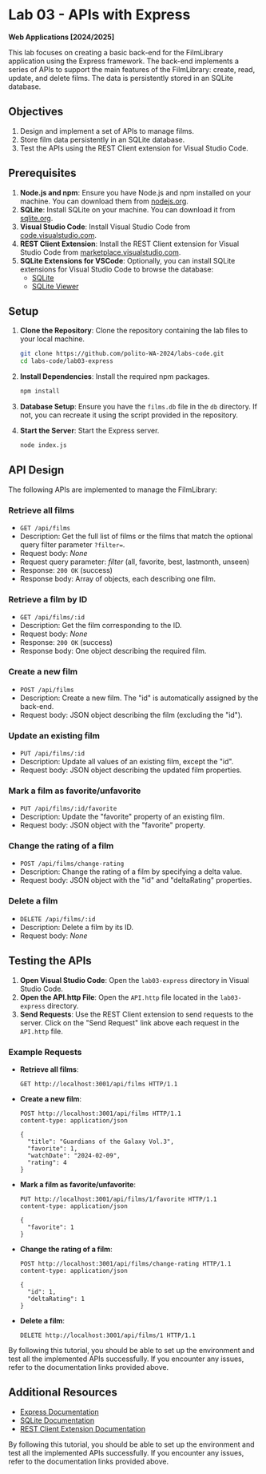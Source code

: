 # Lab 03 - APIs with Express

**Web Applications [2024/2025]**

This lab focuses on creating a basic back-end for the FilmLibrary application using the Express framework. The back-end implements a series of APIs to support the main features of the FilmLibrary: create, read, update, and delete films. The data is persistently stored in an SQLite database.

## Objectives

1. Design and implement a set of APIs to manage films.
2. Store film data persistently in an SQLite database.
3. Test the APIs using the REST Client extension for Visual Studio Code.

## Prerequisites

1. **Node.js and npm**: Ensure you have Node.js and npm installed on your machine. You can download them from [nodejs.org](https://nodejs.org/).
2. **SQLite**: Install SQLite on your machine. You can download it from [sqlite.org](https://www.sqlite.org/download.html).
3. **Visual Studio Code**: Install Visual Studio Code from [code.visualstudio.com](https://code.visualstudio.com/).
4. **REST Client Extension**: Install the REST Client extension for Visual Studio Code from [marketplace.visualstudio.com](https://marketplace.visualstudio.com/items?itemName=humao.rest-client).
5. **SQLite Extensions for VSCode**: Optionally, you can install SQLite extensions for Visual Studio Code to browse the database:
   - [SQLite](https://marketplace.visualstudio.com/items?itemName=alexcvzz.vscode-sqlite)
   - [SQLite Viewer](https://marketplace.visualstudio.com/items?itemName=qwtel.sqlite-viewer)

## Setup

1. **Clone the Repository**: Clone the repository containing the lab files to your local machine.

   ```sh
   git clone https://github.com/polito-WA-2024/labs-code.git
   cd labs-code/lab03-express
   ```

2. **Install Dependencies**: Install the required npm packages.

   ```sh
   npm install
   ```

3. **Database Setup**: Ensure you have the `films.db` file in the `db` directory. If not, you can recreate it using the script provided in the repository.

4. **Start the Server**: Start the Express server.

   ```sh
   node index.js
   ```

## API Design

The following APIs are implemented to manage the FilmLibrary:

### Retrieve all films

* `GET /api/films`
* Description: Get the full list of films or the films that match the optional query filter parameter `?filter=`.
* Request body: _None_
* Request query parameter: _filter_ (all, favorite, best, lastmonth, unseen)
* Response: `200 OK` (success)
* Response body: Array of objects, each describing one film.

### Retrieve a film by ID

* `GET /api/films/:id`
* Description: Get the film corresponding to the ID.
* Request body: _None_
* Response: `200 OK` (success)
* Response body: One object describing the required film.

### Create a new film

* `POST /api/films`
* Description: Create a new film. The "id" is automatically assigned by the back-end.
* Request body: JSON object describing the film (excluding the "id").

### Update an existing film

* `PUT /api/films/:id`
* Description: Update all values of an existing film, except the "id".
* Request body: JSON object describing the updated film properties.

### Mark a film as favorite/unfavorite

* `PUT /api/films/:id/favorite`
* Description: Update the "favorite" property of an existing film.
* Request body: JSON object with the "favorite" property.

### Change the rating of a film

* `POST /api/films/change-rating`
* Description: Change the rating of a film by specifying a delta value.
* Request body: JSON object with the "id" and "deltaRating" properties.

### Delete a film

* `DELETE /api/films/:id`
* Description: Delete a film by its ID.
* Request body: _None_

## Testing the APIs

1. **Open Visual Studio Code**: Open the `lab03-express` directory in Visual Studio Code.
2. **Open the API.http File**: Open the `API.http` file located in the `lab03-express` directory.
3. **Send Requests**: Use the REST Client extension to send requests to the server. Click on the "Send Request" link above each request in the `API.http` file.

### Example Requests

- **Retrieve all films**:
  ```http
  GET http://localhost:3001/api/films HTTP/1.1
  ```

- **Create a new film**:
  ```http
  POST http://localhost:3001/api/films HTTP/1.1
  content-type: application/json

  {
    "title": "Guardians of the Galaxy Vol.3",
    "favorite": 1,
    "watchDate": "2024-02-09",
    "rating": 4
  }
  ```

- **Mark a film as favorite/unfavorite**:
  ```http
  PUT http://localhost:3001/api/films/1/favorite HTTP/1.1
  content-type: application/json

  {
    "favorite": 1
  }
  ```

- **Change the rating of a film**:
  ```http
  POST http://localhost:3001/api/films/change-rating HTTP/1.1
  content-type: application/json

  {
    "id": 1,
    "deltaRating": 1
  }
  ```

- **Delete a film**:
  ```http
  DELETE http://localhost:3001/api/films/1 HTTP/1.1
  ```

By following this tutorial, you should be able to set up the environment and test all the implemented APIs successfully. If you encounter any issues, refer to the documentation links provided above.

## Additional Resources

- [Express Documentation](https://expressjs.com/)
- [SQLite Documentation](https://www.sqlite.org/docs.html)
- [REST Client Extension Documentation](https://marketplace.visualstudio.com/items?itemName=humao.rest-client)

By following this tutorial, you should be able to set up the environment and test all the implemented APIs successfully. If you encounter any issues, refer to the documentation links provided above.
